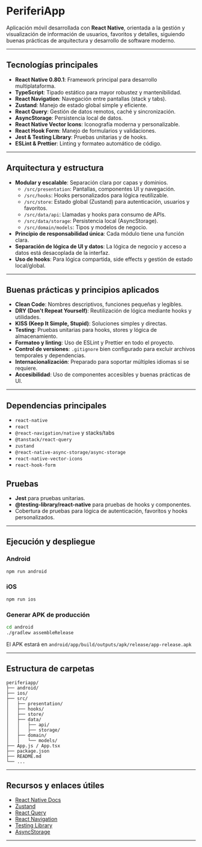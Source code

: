 # PeriferiApp

Aplicación móvil desarrollada con **React Native**, orientada a la gestión y visualización de información de usuarios, favoritos y detalles, siguiendo buenas prácticas de arquitectura y desarrollo de software moderno.

---

## Tecnologías principales

- **React Native 0.80.1**: Framework principal para desarrollo multiplataforma.
- **TypeScript**: Tipado estático para mayor robustez y mantenibilidad.
- **React Navigation**: Navegación entre pantallas (stack y tabs).
- **Zustand**: Manejo de estado global simple y eficiente.
- **React Query**: Gestión de datos remotos, caché y sincronización.
- **AsyncStorage**: Persistencia local de datos.
- **React Native Vector Icons**: Iconografía moderna y personalizable.
- **React Hook Form**: Manejo de formularios y validaciones.
- **Jest & Testing Library**: Pruebas unitarias y de hooks.
- **ESLint & Prettier**: Linting y formateo automático de código.

---

## Arquitectura y estructura

- **Modular y escalable**: Separación clara por capas y dominios.
  - `/src/presentation`: Pantallas, componentes UI y navegación.
  - `/src/hooks`: Hooks personalizados para lógica reutilizable.
  - `/src/store`: Estado global (Zustand) para autenticación, usuarios y favoritos.
  - `/src/data/api`: Llamadas y hooks para consumo de APIs.
  - `/src/data/storage`: Persistencia local (AsyncStorage).
  - `/src/domain/models`: Tipos y modelos de negocio.
- **Principio de responsabilidad única**: Cada módulo tiene una función clara.
- **Separación de lógica de UI y datos**: La lógica de negocio y acceso a datos está desacoplada de la interfaz.
- **Uso de hooks**: Para lógica compartida, side effects y gestión de estado local/global.

---

## Buenas prácticas y principios aplicados

- **Clean Code**: Nombres descriptivos, funciones pequeñas y legibles.
- **DRY (Don't Repeat Yourself)**: Reutilización de lógica mediante hooks y utilidades.
- **KISS (Keep It Simple, Stupid)**: Soluciones simples y directas.
- **Testing**: Pruebas unitarias para hooks, stores y lógica de almacenamiento.
- **Formateo y linting**: Uso de ESLint y Prettier en todo el proyecto.
- **Control de versiones**: `.gitignore` bien configurado para excluir archivos temporales y dependencias.
- **Internacionalización**: Preparado para soportar múltiples idiomas si se requiere.
- **Accesibilidad**: Uso de componentes accesibles y buenas prácticas de UI.

---

## Dependencias principales

- `react-native`
- `react`
- `@react-navigation/native` y stacks/tabs
- `@tanstack/react-query`
- `zustand`
- `@react-native-async-storage/async-storage`
- `react-native-vector-icons`
- `react-hook-form`

## Pruebas

- **Jest** para pruebas unitarias.
- **@testing-library/react-native** para pruebas de hooks y componentes.
- Cobertura de pruebas para lógica de autenticación, favoritos y hooks personalizados.

---

## Ejecución y despliegue

### Android

```sh
npm run android
```

### iOS

```sh
npm run ios
```

### Generar APK de producción

```sh
cd android
./gradlew assembleRelease
```

El APK estará en `android/app/build/outputs/apk/release/app-release.apk`

---

## Estructura de carpetas

```text
periferiapp/
├── android/
├── ios/
├── src/
│   ├── presentation/
│   ├── hooks/
│   ├── store/
│   ├── data/
│   │   ├── api/
│   │   ├── storage/
│   ├── domain/
│   │   └── models/
├── App.js / App.tsx
├── package.json
├── README.md
└── ...
```

---

## Recursos y enlaces útiles

- [React Native Docs](https://reactnative.dev/docs/getting-started)
- [Zustand](https://docs.pmnd.rs/zustand/getting-started/introduction)
- [React Query](https://tanstack.com/query/v5/docs/react-native/overview)
- [React Navigation](https://reactnavigation.org/docs/getting-started)
- [Testing Library](https://testing-library.com/docs/react-native-testing-library/intro/)
- [AsyncStorage](https://react-native-async-storage.github.io/async-storage/)

---
